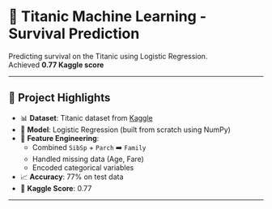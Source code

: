 # 🚢 Titanic Machine Learning - Survival Prediction

Predicting survival on the Titanic using Logistic Regression.  
Achieved **0.77 Kaggle score** 

---

## 📌 Project Highlights
- 📊 **Dataset**: Titanic dataset from [Kaggle](https://www.kaggle.com/c/titanic)
- 🧮 **Model**: Logistic Regression (built from scratch using NumPy)
- 🔧 **Feature Engineering**:
  - Combined `SibSp` + `Parch` ➡️ `Family`
  - Handled missing data (Age, Fare)
  - Encoded categorical variables
- 📈 **Accuracy**: 77% on test data
- 🏅 **Kaggle Score**: 0.77

---
